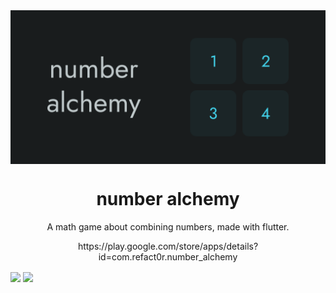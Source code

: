 <img align="center" width="800" src="https://github.com/refact0r/number-alchemy/blob/main/images/feature_graphic.png?raw=true">
<h1 align="center">number alchemy</h1>
<p align="center">
  A math game about combining numbers, made with flutter.
</p>
<p align="center">
  https://play.google.com/store/apps/details?id=com.refact0r.number_alchemy
</p>
<p>
  <img align="center" width="400" src="https://github.com/refact0r/number-alchemy/assets/34758569/d75d3aac-3395-4408-aabd-834a1088e5c6">
  <img align="center" width="400" src="https://github.com/refact0r/number-alchemy/assets/34758569/6c9ff39b-217e-4103-ad4e-f275bb9ea8fd">
</p>
